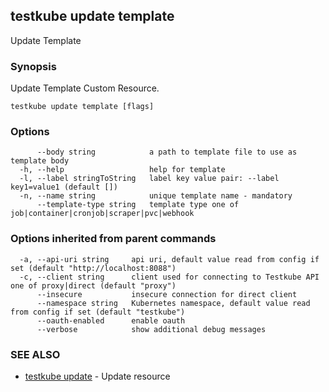 ## testkube update template

Update Template

### Synopsis

Update Template Custom Resource.

```
testkube update template [flags]
```

### Options

```
      --body string            a path to template file to use as template body
  -h, --help                   help for template
  -l, --label stringToString   label key value pair: --label key1=value1 (default [])
  -n, --name string            unique template name - mandatory
      --template-type string   template type one of job|container|cronjob|scraper|pvc|webhook
```

### Options inherited from parent commands

```
  -a, --api-uri string     api uri, default value read from config if set (default "http://localhost:8088")
  -c, --client string      client used for connecting to Testkube API one of proxy|direct (default "proxy")
      --insecure           insecure connection for direct client
      --namespace string   Kubernetes namespace, default value read from config if set (default "testkube")
      --oauth-enabled      enable oauth
      --verbose            show additional debug messages
```

### SEE ALSO

* [testkube update](testkube_update.md)	 - Update resource

